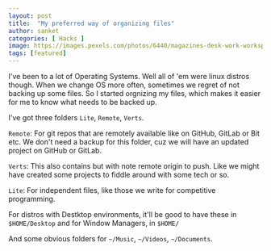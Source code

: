 ```yaml
---
layout: post
title:  "My preferred way of organizing files"
author: sanket
categories: [ Hacks ]
image: https://images.pexels.com/photos/6440/magazines-desk-work-workspace.jpg?auto=compress&cs=tinysrgb&dpr=1&w=500
tags: [featured]
---
```


I've been to a lot of Operating Systems. Well all of 'em were linux distros
though. When we change OS more often, sometimes we regret of not backing up some
files. So I started orgnizing my files, which makes it easier for me to
know what needs to be backed up.

I've got three folders `Lite`, `Remote`, `Verts`.

`Remote`: For git repos that are remotely available like on GitHub, GitLab or Bit
 etc. We don't need a backup for this folder, cuz we will have an updated project
on GitHub or GitLab.

`Verts`: This also contains but with note remote origin to push. Like we might
have created some projects to fiddle around with some tech or so.

`Lite`: For independent files, like those we write for competitive programming.

For distros with Destktop environments, it'll be good to have these in 
`$HOME/Desktop` and for Window Managers, in `$HOME/`

And some obvious folders for `~/Music`, `~/Videos`, `~/Documents`.

